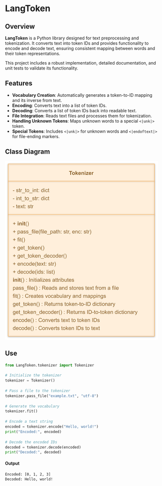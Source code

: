 # LangToken            

## Overview

**LangToken** is a Python library designed for text preprocessing and tokenization. It converts text into token IDs and provides functionality to encode and decode text, ensuring consistent mapping between words and their token representations.

This project includes a robust implementation, detailed documentation, and unit tests to validate its functionality.

## Features

- **Vocabulary Creation**: Automatically generates a token-to-ID mapping and its inverse from text.
- **Encoding**: Converts text into a list of token IDs.
- **Decoding**: Converts a list of token IDs back into readable text.
- **File Integration**: Reads text files and processes them for tokenization.
- **Handling Unknown Tokens**: Maps unknown words to a special `<|unk|>` token.
- **Special Tokens**: Includes `<|unk|>` for unknown words and `<|endoftext|>` for file-ending markers.

## Class Diagram
![Diagram](image/diagram.png)


## Use
```python
from LangToken.tokenizer import Tokenizer

# Initialize the tokenizer
tokenizer = Tokenizer()

# Pass a file to the tokenizer
tokenizer.pass_file("example.txt", "utf-8")

# Generate the vocabulary
tokenizer.fit()

# Encode a text string
encoded = tokenizer.encode("Hello, world!")
print("Encoded:", encoded)

# Decode the encoded IDs
decoded = tokenizer.decode(encoded)
print("Decoded:", decoded)
```

#### Output
```example
Encoded: [0, 1, 2, 3]
Decoded: Hello, world!
```
